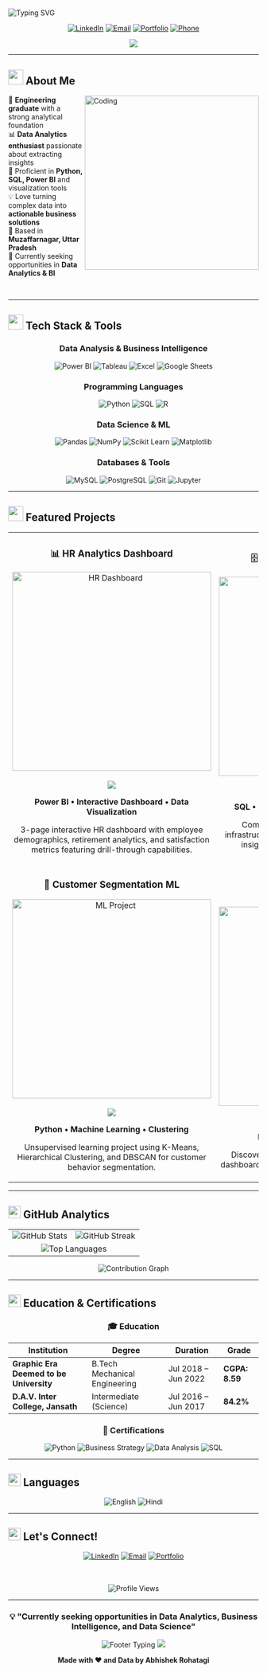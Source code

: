 # <div align="center">
  <img src="https://readme-typing-svg.herokuapp.com?font=Fira+Code&size=35&duration=3000&pause=1000&color=00D9FF&center=true&vCenter=true&width=600&lines=Hi%2C+I'm+Abhishek+Rohatagi+%F0%9F%91%8B;Data+Analytics+Enthusiast+%F0%9F%93%8A;Turning+Data+into+Insights+%F0%9F%92%A1" alt="Typing SVG" />
</div>

<div align="center">
  
[![LinkedIn](https://img.shields.io/badge/LinkedIn-0077B5?style=for-the-badge&logo=linkedin&logoColor=white)](https://www.linkedin.com/in/abhishek-rohatagi-bb17801ab/)
[![Email](https://img.shields.io/badge/Gmail-D14836?style=for-the-badge&logo=gmail&logoColor=white)](mailto:abhishek251314@gmail.com)
[![Portfolio](https://img.shields.io/badge/Portfolio-FF5722?style=for-the-badge&logo=google-chrome&logoColor=white)](https://abhishek-rohtagi.my.canva.site/abhishek-rohatagi-portfolio-website)
[![Phone](https://img.shields.io/badge/Phone-25D366?style=for-the-badge&logo=whatsapp&logoColor=white)](tel:+919027213870)

</div>

<div align="center">
  <img src="https://capsule-render.vercel.app/api?type=waving&color=gradient&height=100&section=header&animation=fadeIn" />
</div>

---

## <img src="https://media.giphy.com/media/WUlplcMpOCEmTGBtBW/giphy.gif" width="30"> **About Me**

<img align="right" alt="Coding" width="350" src="https://media.giphy.com/media/SWoSkN6DxTszqIKEqv/giphy.gif">

🎯 **Engineering graduate** with a strong analytical foundation  
📊 **Data Analytics enthusiast** passionate about extracting insights  
🚀 Proficient in **Python, SQL, Power BI** and visualization tools  
💡 Love turning complex data into **actionable business solutions**  
📍 Based in **Muzaffarnagar, Uttar Pradesh**  
🎯 Currently seeking opportunities in **Data Analytics & BI**  

<br clear="both"/>

---

## <img src="https://media.giphy.com/media/iY8CRBdQXODJSCERIr/giphy.gif" width="30"> **Tech Stack & Tools**

<div align="center">

### **Data Analysis & Business Intelligence**
![Power BI](https://img.shields.io/badge/Power%20BI-F2C811?style=for-the-badge&logo=powerbi&logoColor=black)
![Tableau](https://img.shields.io/badge/Tableau-E97627?style=for-the-badge&logo=tableau&logoColor=white)
![Excel](https://img.shields.io/badge/Microsoft_Excel-217346?style=for-the-badge&logo=microsoft-excel&logoColor=white)
![Google Sheets](https://img.shields.io/badge/Google%20Sheets-34A853?style=for-the-badge&logo=google-sheets&logoColor=white)

### **Programming Languages**
![Python](https://img.shields.io/badge/Python-3776AB?style=for-the-badge&logo=python&logoColor=white)
![SQL](https://img.shields.io/badge/SQL-4479A1?style=for-the-badge&logo=postgresql&logoColor=white)
![R](https://img.shields.io/badge/R-276DC3?style=for-the-badge&logo=r&logoColor=white)

### **Data Science & ML**
![Pandas](https://img.shields.io/badge/Pandas-150458?style=for-the-badge&logo=pandas&logoColor=white)
![NumPy](https://img.shields.io/badge/NumPy-013243?style=for-the-badge&logo=numpy&logoColor=white)
![Scikit Learn](https://img.shields.io/badge/scikit_learn-F7931E?style=for-the-badge&logo=scikit-learn&logoColor=white)
![Matplotlib](https://img.shields.io/badge/Matplotlib-11557c?style=for-the-badge&logo=matplotlib&logoColor=white)

### **Databases & Tools**
![MySQL](https://img.shields.io/badge/MySQL-4479A1?style=for-the-badge&logo=mysql&logoColor=white)
![PostgreSQL](https://img.shields.io/badge/PostgreSQL-336791?style=for-the-badge&logo=postgresql&logoColor=white)
![Git](https://img.shields.io/badge/Git-F05032?style=for-the-badge&logo=git&logoColor=white)
![Jupyter](https://img.shields.io/badge/Jupyter-F37626?style=for-the-badge&logo=jupyter&logoColor=white)

</div>

---

## <img src="https://media.giphy.com/media/LnQjpWaON8nhr21vNW/giphy.gif" width="30"> **Featured Projects**

<div align="center">
  <table>
    <tr>
      <td width="50%">
        <h3 align="center">📊 HR Analytics Dashboard</h3>
        <div align="center">  
          <a href="https://link-to-project.com" target="_blank">
            <img src="https://media.giphy.com/media/3oKIPnAiaMCws8nOsE/giphy.gif" width="400" alt="HR Dashboard"/>
          </a>
          <br><br>
          <a href="https://link-to-project.com" target="_blank">
            <img src="https://img.shields.io/badge/View%20Project-FF6B6B?style=for-the-badge&logo=github&logoColor=white"/>
          </a>
          <p><strong>Power BI • Interactive Dashboard • Data Visualization</strong></p>
          <p>3-page interactive HR dashboard with employee demographics, retirement analytics, and satisfaction metrics featuring drill-through capabilities.</p>
        </div>
      </td>
      <td width="50%">
        <h3 align="center">🗄️ SQL Infrastructure Analysis</h3>
        <div align="center">
          <a href="https://link-to-project.com" target="_blank">
            <img src="https://media.giphy.com/media/13HgwGsXF0aiGY/giphy.gif" width="400" alt="SQL Project"/>
          </a>
          <br><br>
          <a href="https://link-to-project.com" target="_blank">
            <img src="https://img.shields.io/badge/View%20Project-4ECDC4?style=for-the-badge&logo=github&logoColor=white"/>
          </a>
          <p><strong>SQL • Data Analysis • Executive Dashboard</strong></p>
          <p>Complex SQL analytics project analyzing infrastructure data, uncovering delays and vendor insights using advanced SQL techniques.</p>
        </div>
      </td>
    </tr>
    <tr>
      <td width="50%">
        <h3 align="center">🧠 Customer Segmentation ML</h3>
        <div align="center">
          <a href="https://link-to-project.com" target="_blank">
            <img src="https://media.giphy.com/media/LaVp0AyqR5bGsC5Cbm/giphy.gif" width="400" alt="ML Project"/>
          </a>
          <br><br>
          <a href="https://link-to-project.com" target="_blank">
            <img src="https://img.shields.io/badge/View%20Project-45B7D1?style=for-the-badge&logo=github&logoColor=white"/>
          </a>
          <p><strong>Python • Machine Learning • Clustering</strong></p>
          <p>Unsupervised learning project using K-Means, Hierarchical Clustering, and DBSCAN for customer behavior segmentation.</p>
        </div>
      </td>
      <td width="50%">
        <h3 align="center">📈 More Projects</h3>
        <div align="center">
          <a href="https://github.com/abhishekrohatagi?tab=repositories" target="_blank">
            <img src="https://media.giphy.com/media/du3J3cXyzhj75IOgvA/giphy.gif" width="400" alt="More Projects"/>
          </a>
          <br><br>
          <a href="https://github.com/abhishekrohatagi?tab=repositories" target="_blank">
            <img src="https://img.shields.io/badge/View%20All-96CEB4?style=for-the-badge&logo=github&logoColor=white"/>
          </a>
          <p><strong>Explore my GitHub repositories</strong></p>
          <p>Discover more data science projects, analytics dashboards, and machine learning implementations.</p>
        </div>
      </td>
    </tr>
  </table>
</div>

---

## <img src="https://media.giphy.com/media/QssGEmpkyEOhBCb7e1/giphy.gif" width="25"> **GitHub Analytics**

<div align="center">
  <table>
    <tr>
      <td>
        <img src="https://github-readme-stats.vercel.app/api?username=abhishekrohatagi&show_icons=true&theme=tokyonight&hide_border=true&count_private=true" alt="GitHub Stats" />
      </td>
      <td>
        <img src="https://github-readme-streak-stats.herokuapp.com/?user=abhishekrohatagi&theme=tokyonight&hide_border=true" alt="GitHub Streak" />
      </td>
    </tr>
    <tr>
      <td colspan="2" align="center">
        <img src="https://github-readme-stats.vercel.app/api/top-langs/?username=abhishekrohatagi&layout=compact&theme=tokyonight&hide_border=true" alt="Top Languages" />
      </td>
    </tr>
  </table>
</div>

<div align="center">
  <img src="https://github-readme-activity-graph.vercel.app/graph?username=abhishekrohatagi&bg_color=1a1b27&color=628fdb&line=628fdb&point=ffffff&area=true&hide_border=true" alt="Contribution Graph" />
</div>

---

## <img src="https://media.giphy.com/media/LnQjpWaON8nhr21vNW/giphy.gif" width="25"> **Education & Certifications**

<div align="center">
  
### 🎓 **Education**
| Institution | Degree | Duration | Grade |
|-------------|---------|----------|--------|
| **Graphic Era Deemed to be University** | B.Tech Mechanical Engineering | Jul 2018 – Jun 2022 | **CGPA: 8.59** |
| **D.A.V. Inter College, Jansath** | Intermediate (Science) | Jul 2016 – Jun 2017 | **84.2%** |

### 📜 **Certifications**
![Python](https://img.shields.io/badge/Python%20for%20ML%20%26%20Data%20Science-Certified-success?style=for-the-badge&logo=python)
![Business Strategy](https://img.shields.io/badge/Business%20Strategy%20Specialization-Certified-success?style=for-the-badge&logo=coursera)
![Data Analysis](https://img.shields.io/badge/Data%20Analysis%20with%20Python-Certified-success?style=for-the-badge&logo=coursera)
![SQL](https://img.shields.io/badge/SQL%20for%20Data%20Science-Certified-success?style=for-the-badge&logo=mysql)

</div>

---

## <img src="https://media.giphy.com/media/LnQjpWaON8nhr21vNW/giphy.gif" width="25"> **Languages**

<div align="center">
  
![English](https://img.shields.io/badge/English-Professional-blue?style=for-the-badge)
![Hindi](https://img.shields.io/badge/Hindi-Native-orange?style=for-the-badge)

</div>

---

## <img src="https://media.giphy.com/media/LnQjpWaON8nhr21vNW/giphy.gif" width="25"> **Let's Connect!**

<div align="center">
  
[![LinkedIn](https://img.shields.io/badge/LinkedIn-0077B5?style=for-the-badge&logo=linkedin&logoColor=white)](https://www.linkedin.com/in/abhishek-rohatagi-bb17801ab/)
[![Email](https://img.shields.io/badge/Email-D14836?style=for-the-badge&logo=gmail&logoColor=white)](mailto:abhishek251314@gmail.com)
[![Portfolio](https://img.shields.io/badge/Portfolio-FF5722?style=for-the-badge&logo=google-chrome&logoColor=white)](https://abhishek-rohtagi.my.canva.site/abhishek-rohatagi-portfolio-website)

<br><br>
<img src="https://komarev.com/ghpvc/?username=abhishekrohatagi&style=for-the-badge&color=brightgreen" alt="Profile Views" />
  
</div>

---

<div align="center">
  
### 💡 **"Currently seeking opportunities in Data Analytics, Business Intelligence, and Data Science"**

<img src="https://readme-typing-svg.herokuapp.com?font=Fira+Code&size=20&duration=3000&pause=1000&color=00D9FF&center=true&vCenter=true&width=500&lines=Thanks+for+visiting!+%F0%9F%98%84;Let's+build+something+amazing!+%F0%9F%9A%80;Data+%2B+Insights+%3D+Impact+%F0%9F%92%A1" alt="Footer Typing" />

<img src="https://capsule-render.vercel.app/api?type=waving&color=gradient&height=100&section=footer&animation=fadeIn" />

**Made with ❤️ and Data by Abhishek Rohatagi**

</div>
